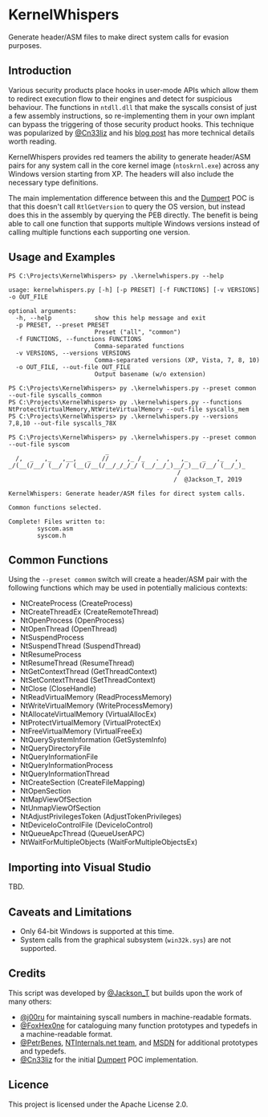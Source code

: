 # KernelWhispers

Generate header/ASM files to make direct system calls for evasion purposes.

## Introduction

Various security products place hooks in user-mode APIs which allow them to redirect execution flow to their engines and detect for suspicious behaviour. The functions in `ntdll.dll` that make the syscalls consist of just a few assembly instructions, so re-implementing them in your own implant can bypass the triggering of those security product hooks. This technique was popularized by [@Cn33liz](https://twitter.com/Cneelis) and his [blog post](https://outflank.nl/blog/2019/06/19/red-team-tactics-combining-direct-system-calls-and-srdi-to-bypass-av-edr/) has more technical details worth reading.

KernelWhispers provides red teamers the ability to generate header/ASM pairs for any system call in the core kernel image (`ntoskrnl.exe`) across any Windows version starting from XP. The headers will also include the necessary type definitions.

The main implementation difference between this and the [Dumpert](https://github.com/outflanknl/Dumpert) POC is that this doesn't call `RtlGetVersion` to query the OS version, but instead does this in the assembly by querying the PEB directly. The benefit is being able to call one function that supports multiple Windows versions instead of calling multiple functions each supporting one version.

## Usage and Examples

```
PS C:\Projects\KernelWhispers> py .\kernelwhispers.py --help

usage: kernelwhispers.py [-h] [-p PRESET] [-f FUNCTIONS] [-v VERSIONS] -o OUT_FILE

optional arguments:
  -h, --help            show this help message and exit
  -p PRESET, --preset PRESET
                        Preset ("all", "common")
  -f FUNCTIONS, --functions FUNCTIONS
                        Comma-separated functions
  -v VERSIONS, --versions VERSIONS
                        Comma-separated versions (XP, Vista, 7, 8, 10)
  -o OUT_FILE, --out-file OUT_FILE
                        Output basename (w/o extension)
```

```
PS C:\Projects\KernelWhispers> py .\kernelwhispers.py --preset common --out-file syscalls_common
PS C:\Projects\KernelWhispers> py .\kernelwhispers.py --functions NtProtectVirtualMemory,NtWriteVirtualMemory --out-file syscalls_mem
PS C:\Projects\KernelWhispers> py .\kernelwhispers.py --versions 7,8,10 --out-file syscalls_78X
```

```
PS C:\Projects\KernelWhispers> py .\kernelwhispers.py --preset common --out-file syscom
                           _
  /,  _   ,_   ,__,   _   //     ,_ /_   .  ,   ,_    _   ,_   ,
_/(__(/__/ (__/ / (__(/__(/__/_/_/_/ (__/__/_)__/_)__(/__/ (__/_)_
                                               /
                                              /  @Jackson_T, 2019

KernelWhispers: Generate header/ASM files for direct system calls.

Common functions selected.

Complete! Files written to:
        syscom.asm
        syscom.h
```

## Common Functions

Using the `--preset common` switch will create a header/ASM pair with the following functions which may be used in potentially malicious contexts:

- NtCreateProcess (CreateProcess)
- NtCreateThreadEx (CreateRemoteThread)
- NtOpenProcess (OpenProcess)
- NtOpenThread (OpenThread)
- NtSuspendProcess
- NtSuspendThread (SuspendThread)
- NtResumeProcess
- NtResumeThread (ResumeThread)
- NtGetContextThread (GetThreadContext)
- NtSetContextThread (SetThreadContext)
- NtClose (CloseHandle)
- NtReadVirtualMemory (ReadProcessMemory)
- NtWriteVirtualMemory (WriteProcessMemory)
- NtAllocateVirtualMemory (VirtualAllocEx)
- NtProtectVirtualMemory (VirtualProtectEx)
- NtFreeVirtualMemory (VirtualFreeEx)
- NtQuerySystemInformation (GetSystemInfo)
- NtQueryDirectoryFile
- NtQueryInformationFile
- NtQueryInformationProcess
- NtQueryInformationThread
- NtCreateSection (CreateFileMapping)
- NtOpenSection
- NtMapViewOfSection
- NtUnmapViewOfSection
- NtAdjustPrivilegesToken (AdjustTokenPrivileges)
- NtDeviceIoControlFile (DeviceIoControl)
- NtQueueApcThread (QueueUserAPC)
- NtWaitForMultipleObjects (WaitForMultipleObjectsEx)

## Importing into Visual Studio

TBD.

## Caveats and Limitations

- Only 64-bit Windows is supported at this time.
- System calls from the graphical subsystem (`win32k.sys`) are not supported.

## Credits

This script was developed by [@Jackson_T](https://twitter.com/Jackson_T) but builds upon the work of many others:

- [@j00ru](https://twitter.com/j00ru) for maintaining syscall numbers in machine-readable formats.
- [@FoxHex0ne](https://twitter.com/FoxHex0ne) for cataloguing many function prototypes and typedefs in a machine-readable format.
- [@PetrBenes](https://twitter.com/PetrBenes), [NTInternals.net team](https://undocumented.ntinternals.net/), and [MSDN](https://docs.microsoft.com/en-us/windows/) for additional prototypes and typedefs.
- [@Cn33liz](https://twitter.com/Cneelis) for the initial [Dumpert](https://github.com/outflanknl/Dumpert) POC implementation.

## Licence

This project is licensed under the Apache License 2.0.